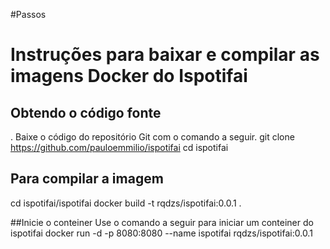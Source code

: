 #Passos
# Instruções para baixar e compilar as imagens Docker do Ispotifai

## Obtendo o código fonte
. Baixe o código do repositório Git com o comando a seguir.
git clone https://github.com/pauloemmilio/ispotifai
cd ispotifai

## Para compilar a imagem 
cd ispotifai/ispotifai
docker build -t rqdzs/ispotifai:0.0.1 .

##Inicie o conteiner
Use o comando a seguir para iniciar um conteiner do ispotifai
docker run -d -p 8080:8080 --name ispotifai rqdzs/ispotifai:0.0.1
